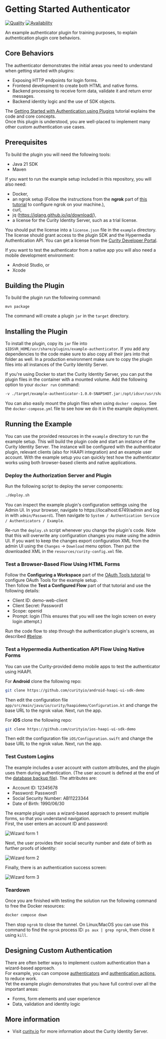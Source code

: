 # Getting Started Authenticator

[![Quality](https://img.shields.io/badge/quality-demo-red)](https://curity.io/resources/code-examples/status/)
[![Availability](https://img.shields.io/badge/availability-source-blue)](https://curity.io/resources/code-examples/status/)

An example authenticator plugin for training purposes, to explain authentication plugin core behaviors.

## Core Behaviors

The authenticator demonstrates the initial areas you need to understand when getting started with plugins:

- Exposing HTTP endpoints for login forms.
- Frontend development to create both HTML and native forms.
- Backend processing to receive form data, validate it and return error messages.
- Backend identity logic and the use of SDK objects.

The [Getting Started with Authentication using Plugins](https://curity.io/resources/learn/getting-started-authentication-plugins/) tutorial explains the code and core concepts.\
Once this plugin is understood, you are well-placed to implement many other custom authentication use cases.

## Prerequisites

To build the plugin you will need the following tools:

- Java 21 SDK
- Maven

If you want to run the example setup included in this repository, you will also need:

- Docker,
- an ngrok setup (Follow the instructions from the **ngrok** part of [this tutorial](https://curity.io/resources/learn/expose-local-curity-ngrok/#ngrok) to configure ngrok on your machine.),
- curl,
- jq (https://jqlang.github.io/jq/download/),
- a license for the Curity Identity Server, such as a trial license.

You should put the license into a `license.json` file in the `example` directory. The license should grant access to the plugin SDK and the Hypermedia Authentication API. You can get a license from the [Curity Developer Portal](https://developer.curity.io/).

If you want to test the authenticator from a native app you will also need a mobile development environment:

- Android Studio, or
- Xcode

## Building the Plugin

To build the plugin run the following command:

```
mvn package
```

The command will create a plugin `jar` in the `target` directory.

## Installing the Plugin

To install the plugin, copy its `jar` file into `$IDSVR_HOME/usr/share/plugins/example-authenticator`. If you add any dependencies to the code make sure to also copy all their jars into that folder as well. In a production environment make sure to copy the plugin files into all instances of the Curity Identity Server.

If you're using Docker to start the Curity Identity Server, you can put the plugin files in the container with a mounted volume. Add the following option to your `docker run` command:

```bash
-v ./target/example-authenticator-1.0.0-SNAPSHOT.jar:/opt/idsvr/usr/share/plugins/example-authenticator/example-authenticator-1.0.0-SNAPSHOT.jar
```

You can also easily mount the plugin files when using `docker compose`. See the `docker-compose.yml` file to see how we do it in the example deployment.

## Running the Example

You can use the provided resources in the `example` directory to run the example setup. This will build the plugin code and start an instance of the Curity Identity Server. The instance will be configured with the authenticator plugin, relevant clients (also for HAAPI integration) and an example user account. With the example setup you can quickly test how the authenticator works using both browser-based clients and native applications.

### Deploy the Authorization Server and Plugin

Run the following script to deploy the server components:

```bash
./deploy.sh
```

You can inspect the example plugin's configuration settings using the Admin UI. In your browser, navigate to https://localhost:6749/admin and log in with `admin/Password1`. Then navigate to `System / Authentication Service / Authenticators / Example`.

Re-run the `deploy.sh` script whenever you change the plugin's code. Note that this will overwrite any configuration changes you make using the admin UI. If you want to keep the changes export configuration XML from the admin UI using the `Changes` -> `Download` menu option. Then put the downloaded XML in the `resources/curity-config.xml` file.

### Test a Browser-Based Flow Using HTML Forms

Follow the **Configuring a Workspace** part of the [OAuth Tools tutorial](https://curity.io/resources/learn/test-using-oauth-tools/#configuring-a-workspace) to configure OAuth Tools for the example setup.\
Then follow the **Test a Configured Flow** part of that tutorial and use the following details:

- Client ID: demo-web-client
- Client Secret: Password1
- Scope: openid
- Prompt: login (This ensures that you will see the login screen on every login attempt.)

Run the code flow to step through the authentication plugin's screens, as described [#below](#test-custom-logins).

### Test a Hypermedia Authentication API Flow Using Native Forms

You can use the Curity-provided demo mobile apps to test the authenticator using HAAPI.

For **Android** clone the following repo:

```bash
git clone https://github.com/curityio/android-haapi-ui-sdk-demo
```

Then edit the configuration file `app/src/main/java/io/curity/haapidemo/Configuration.kt` and change the base URL to the ngrok value. Next, run the app.

For **iOS** clone the following repo:

```bash
git clone https://github.com/curityio/ios-haapi-ui-sdk-demo
```

Then edit the configuration file `iOS/Configuration.swift` and change the base URL to the ngrok value. Next, run the app.

### Test Custom Logins

The example includes a user account with custom attributes, and the plugin uses them during authentication. (The user account is defined at the end of the [database backup file](./example/resources/data-backup.sql)). The attributes are:

- Account ID: 12345678
- Password: Password1
- Social Security Number: AB11223344
- Date of Birth: 1990/06/30

The example plugin uses a wizard-based approach to present multiple forms, so that you understand navigation.\
First, the user enters an account ID and password:

![Wizard form 1](images/wizard-form-1.jpg)

Next, the user provides their social security number and date of birth as further proofs of identity:

![Wizard form 2](images/wizard-form-2.jpg)

Finally, there is an authentication success screen:

![Wizard form 3](images/wizard-form-3.jpg)

### Teardown

Once you are finished with testing the solution run the following command to free the Docker resources:

```bash
docker compose down
```

Then stop `ngrok` to close the tunnel. On Linux/MacOS you can use this command to find the `ngrok` process ID: `ps aux | grep ngrok`, then close it using `kill`.

## Designing Custom Authentication

There are often better ways to implement custom authentication than a wizard-based approach.\
For example, you can compose [authenticators](https://curity.io/resources/learn/authentication-overview/) and [authentication actions](https://curity.io/resources/learn/control-authentication-using-actions/), to reduce work.\
Yet the example plugin demonstrates that you have full control over all the important areas:

- Forms, form elements and user experience
- Data, validation and identity logic

## More information

- Visit [curity.io](https://curity.io/) for more information about the Curity Identity Server.
